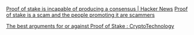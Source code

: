 
[Proof of stake is incapable of producing a consensus | Hacker News](https://news.ycombinator.com/item?id=29366310)
[Proof of stake is a scam and the people promoting it are scammers](https://yanmaani.github.io/proof-of-stake-is-a-scam-and-the-people-promoting-it-are-scammers/)

[The best arguments for or against Proof of Stake : CryptoTechnology](https://old.reddit.com/r/CryptoTechnology/comments/uyd52y/the_best_arguments_for_or_against_proof_of_stake)
